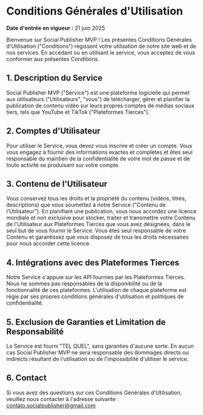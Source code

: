 # Conditions Générales d'Utilisation
**Date d'entrée en vigueur :** 21 juin 2025

Bienvenue sur Social Publisher MVP ! Les présentes Conditions Générales d'Utilisation ("Conditions") régissent votre utilisation de notre site web et de nos services. En accédant ou en utilisant le service, vous acceptez de vous conformer aux présentes Conditions.

## 1. Description du Service
Social Publisher MVP ("Service") est une plateforme logicielle qui permet aux utilisateurs ("Utilisateurs", "vous") de télécharger, gérer et planifier la publication de contenu vidéo sur leurs propres comptes de médias sociaux tiers, tels que YouTube et TikTok ("Plateformes Tierces").

## 2. Comptes d'Utilisateur
Pour utiliser le Service, vous devez vous inscrire et créer un compte. Vous vous engagez à fournir des informations exactes et complètes et êtes seul responsable du maintien de la confidentialité de votre mot de passe et de toute activité se produisant sur votre compte.

## 3. Contenu de l'Utilisateur
Vous conservez tous les droits et la propriété du contenu (vidéos, titres, descriptions) que vous soumettez à notre Service ("Contenu de l'Utilisateur"). En planifiant une publication, vous nous accordez une licence mondiale et non exclusive pour stocker, traiter et transmettre votre Contenu de l'Utilisateur aux Plateformes Tierces que vous avez désignées, dans le seul but de vous fournir le Service. Vous êtes seul responsable de votre Contenu et garantissez que vous disposez de tous les droits nécessaires pour nous accorder cette licence.

## 4. Intégrations avec des Plateformes Tierces
Notre Service s'appuie sur les API fournies par les Plateformes Tierces. Nous ne sommes pas responsables de la disponibilité ou de la fonctionnalité de ces plateformes. L'utilisation de chaque plateforme est régie par ses propres conditions générales d'utilisation et politiques de confidentialité.

## 5. Exclusion de Garanties et Limitation de Responsabilité
Le Service est fourni "TEL QUEL", sans garanties d'aucune sorte. En aucun cas Social Publisher MVP ne sera responsable des dommages directs ou indirects résultant de l'utilisation ou de l'impossibilité d'utiliser le service.

## 6. Contact
Si vous avez des questions sur ces Conditions Générales d'Utilisation, veuillez nous contacter à l'adresse suivante : contato.socialpublisher@gmail.com